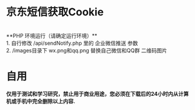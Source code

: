 # 京东短信获取Cookie

<br/>
**PHP 环境运行（请确定运行环境）**
<br/>
1. 自行修改 /api/sendNotify.php 里的 企业微信推送 参数</br>
2. /images目录下 wx.png和qq.png 替换自己微信和QQ群 二维码图片

# 自用
**仅用于测试和学习研究，禁止用于商业用途，您必须在下载后的24小时内从计算机或手机中完全删除以上内容.**  </br>
